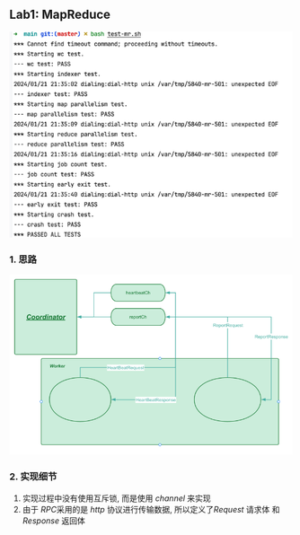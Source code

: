 ## Lab1: MapReduce
![img.png](img%2Fimg.png)

### 1. 思路
![img_1.png](img%2Fimg_1.png)

### 2. 实现细节
1. 实现过程中没有使用互斥锁, 而是使用 $channel$ 来实现
2. 由于 $RPC$采用的是 $http$ 协议进行传输数据, 所以定义了$Request$ 请求体
和$Response$ 返回体